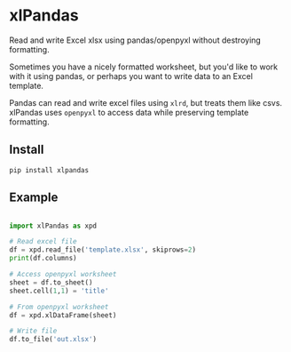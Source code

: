 # xlPandas

Read and write Excel xlsx using pandas/openpyxl without destroying formatting.

Sometimes you have a nicely formatted worksheet, but you'd like to work with it
using pandas, or perhaps you want to write data to an Excel template.

Pandas can read and write excel files using `xlrd`, but treats them like csvs. 
xlPandas uses `openpyxl` to access data while preserving template formatting.

## Install

`pip install xlpandas`

## Example

``` python

import xlPandas as xpd

# Read excel file
df = xpd.read_file('template.xlsx', skiprows=2)
print(df.columns)

# Access openpyxl worksheet
sheet = df.to_sheet()
sheet.cell(1,1) = 'title'

# From openpyxl worksheet
df = xpd.xlDataFrame(sheet)

# Write file
df.to_file('out.xlsx')

```

